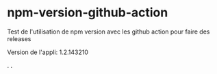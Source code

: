 # npm-version-github-action
Test de l'utilisation de npm version avec les github action pour faire des releases

Version de l'appli: 1.2.143210

.
.
